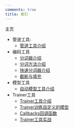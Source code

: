 ```yaml
---
comments: true
title: 索引
---
```


主页

- 管道工具:
    - [管道工具介绍](./pipelines/pipelines.md)
- 编码工具
    - [分词器介绍](./tokenizer/tokenizer_tour.md)
    - [分词方法介绍](tokenizer/tokenizer_detail.md)
    - [快速分词器介绍](./tokenizer/tokenizer_fast.md)
    - [截断与填充](./tokenizer/truncation_and_padding.md)
- 模型工具
    - [自动模型工具介绍](./model/auto_model/auto_model.md)
- Trainer工具
    - [Trainer工具介绍](./trainer/trainer/trainer.md)
    - [Trainer训练自定义的模型](./trainer/module2trainer/module2trainer.md)
    - [Callbacks回调函数](./trainer/callbacks/callbacks.md)
    - [Trainer工具实战](./trainer/trainer_example/trainer_example.md)
